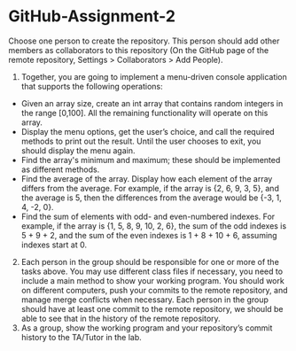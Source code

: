 # GitHub-Assignment-2

Choose one person to create the repository. This person should add other members as collaborators to this repository (On the GitHub page of the remote repository, Settings > Collaborators > Add People).
1. Together, you are going to implement a menu-driven console application that supports the following operations:
- Given an array size, create an int array that contains random integers in the range [0,100]. All the remaining functionality will operate on this array.
- Display the menu options, get the user’s choice, and call the required methods to print out the result. Until the user chooses to exit, you should display the menu again.
- Find the array's minimum and maximum; these should be implemented as different methods.
- Find the average of the array. Display how each element of the array differs from the average. For example, if the array is {2, 6, 9, 3, 5}, and the average is 5, then the differences from the average would be {-3, 1, 4, -2, 0}.
- Find the sum of elements with odd- and even-numbered indexes. For example, if the array is {1, 5, 8, 9, 10, 2, 6}, the sum of the odd indexes is 5 + 9 + 2, and the sum of the even indexes is 1 + 8 + 10 + 6, assuming indexes start at 0.
2. Each person in the group should be responsible for one or more of the tasks above. You may use different class files if necessary, you need to include a main method to show your working program. You should work on different computers, push your commits to the remote repository, and manage merge conflicts when necessary. Each person in the group should have at least one commit to the remote repository, we should be able to see that in the history of the remote repository.
3. As a group, show the working program and your repository’s commit history to the TA/Tutor in the lab.
